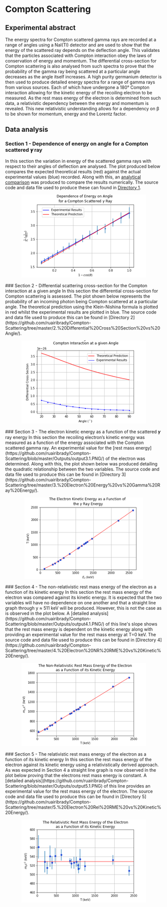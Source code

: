 # Compton Scattering
## Experimental abstract 
The energy spectra for Compton scattered gamma rays are recorded at a range of angles using a NaI(Tl) detector and are used to show that the energy of the scattered ray depends on the deflection angle. This validates that the particles associated with Compton interaction obey the laws of conservation of energy and momentum. The differential cross-section for Compton scattering is also analysed from such spectra to prove that the probability of the gamma ray being scattered at a particular angle decreases as the angle itself increases. A high purity germanium detector is then used to produce detailed energy spectra for a range of gamma rays from various sources. Each of which have undergone a 180° Compton interaction allowing for the kinetic energy of the recoiling electron to be measured. As the rest mass energy of the electron is determined from such data, a relativistic dependency between the energy and momentum is revealed. This new relativistic understanding allows for a dependency on β to be shown for momentum, energy and the Lorentz factor. 
## Data analysis
### Section 1 - Dependence of energy on angle for a Compton scattered 𝜸 ray
In this section the variation in energy of the scattered gamma rays with respect to their angles of deflection are analysed. The plot produced below compares the expected theoretical results (red) against the actual experimental values (blue) recorded. Along with this, an [analytical comparison](https://github.com/ruairibrady/Compton-Scattering/blob/master/Outputs/output1.1.PNG) was produced to compare the results numerically. The source code and data file used to produce these can found in [Directory 1](https://github.com/ruairibrady/Compton-Scattering/tree/master/1.%20Gamma%20Ray%20Energy%20vs%20Angle/).
<p align="center">
<img SRC="Outputs/output1.png" width= "400">  
</p>
### Section 2 - Differential scattering cross-section for the Compton interaction at a given angle
In this section the differential cross-section for Compton scattering is assessed. The plot shown below represents the probability of an incoming photon being Compton scattered at a particular angle. The theoretical prediction using the Klein-Nishina formula is plotted in red whilst the experimental results are plotted in blue. The source code and data file used to produce this can be found in [Directory 2](https://github.com/ruairibrady/Compton-Scattering/tree/master/2.%20Differential%20Cross%20Section%20vs%20Angle/).
<p align="center">
<img SRC="Outputs/output2.png" width= "400">  
</p>
### Section 3 - The electron kinetic energy as a function of the scattered 𝜸 ray energy 
In this section the recoiling electron’s kinetic energy was measured as a function of the energy associated with the Compton scattered gamma ray. An experimental value for the [rest mass energy](https://github.com/ruairibrady/Compton-Scattering/blob/master/Outputs/output3.1.PNG/) of the electron was determined. Along with this, the plot shown below was produced detailing the quadratic relationship between the two variables. The source code and data file used to produce this can be found in [Directory 3](https://github.com/ruairibrady/Compton-Scattering/tree/master/3.%20Electron%20Energy%20vs%20Gamma%20Ray%20Energy/).
<p align="center">
<img SRC="Outputs/output3.png" width= "380">  
</p>
### Section 4 - The non-relativistic rest mass energy of the electron as a function of its kinetic energy
In this section the rest mass energy of the electron was compared against its kinetic energy. It is expected that the two variables will have no dependence on one another and that a straight line graph through y ≈ 511 keV will be produced. However, this is not the case as is observed in the plot below. A [detailed analysis](https://github.com/ruairibrady/Compton-Scattering/blob/master/Outputs/output4.1.PNG/) of this line's slope shows that the rest mass energy is dependent on the kinetic energy along with providing an experimental value for the rest mass energy at T=0 keV. The source code and data file used to produce this can be found in [Directory 4](https://github.com/ruairibrady/Compton-Scattering/tree/master/4.%20Electron%20NR%20RME%20vs%20Kinetic%20Energy/).
<p align="center">
<img SRC="Outputs/output4.png" width= "400">  
</p>
### Section 5 - The relativistic rest mass energy of the electron as a function of its kinetic energy
In this section the rest mass energy of the electron against its kinetic energy using a relativistically derived approach. As was expected in Section 4 a straight line graph is now observed in the plot below proving that the electrons rest mass energy is constant.  A [detailed analysis](https://github.com/ruairibrady/Compton-Scattering/blob/master/Outputs/output5.1.PNG) of this line provides an experimental value for the rest mass energy of the electron. The source code and data file used to produce this can be found in [Directory 5](https://github.com/ruairibrady/Compton-Scattering/tree/master/5.%20Electron%20Rel%20RME%20vs%20Kinetic%20Energy/).
<p align="center">
<img SRC="Outputs/output5.png" width= "400">  
</p>
